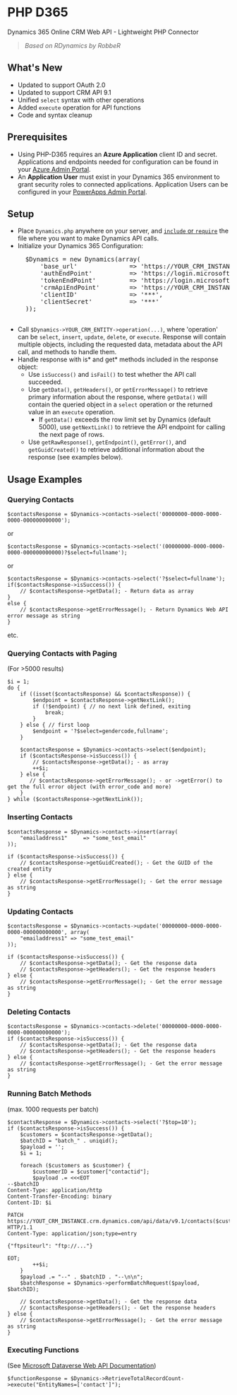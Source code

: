 # PHP D365
Dynamics 365 Online CRM Web API - Lightweight PHP Connector

> *Based on RDynamics by RobbeR*

## What's New
* Updated to support OAuth 2.0
* Updated to support CRM API 9.1
* Unified `select` syntax with other operations
* Added `execute` operation for API functions
* Code and syntax cleanup

## Prerequisites
* Using PHP-D365 requires an **Azure Application** client ID and secret. Applications and endpoints needed for configuration can be found in your [Azure Admin Portal](https://aad.portal.azure.com/#blade/Microsoft_AAD_IAM/ActiveDirectoryMenuBlade/RegisteredApps).
* An **Application User** must exist in your Dynamics 365 environment to grant security roles to connected applications. Application Users can be configured in your [PowerApps Admin Portal](https://docs.microsoft.com/en-us/power-platform/admin/manage-application-users).

## Setup
* Place `Dynamics.php` anywhere on your server, and [`include` or `require`](https://www.w3schools.com/php/php_includes.asp) the file where you want to make Dynamics API calls.
* Initialize your Dynamics 365 Configuration:
    <pre>
    $Dynamics = new Dynamics(array(
        'base_url'              => 'https://YOUR_CRM_INSTANCE.crm.dynamics.com',
        'authEndPoint'          => 'https://login.microsoftonline.com/YOUR_AZURE_TENANT_GUID/oauth2/v2.0/authorize',
        'tokenEndPoint'         => 'https://login.microsoftonline.com/YOUR_AZURE_TENANT_GUID/oauth2/v2.0/token',
        'crmApiEndPoint'        => 'https://YOUR_CRM_INSTANCE.api.crm.dynamics.com/',
        'clientID'              => '***', 
        'clientSecret'          => '***'
    ));
    </pre>
* Call `$Dynamics->YOUR_CRM_ENTITY->operation(...)`, where 'operation' can be `select`, `insert`, `update`, `delete`, or `execute`. Response will contain multiple objects, including the requested data, metadata about the API call, and methods to handle them.
* Handle response with is\* and get\* methods included in the response object: 
    * Use `isSuccess()` and `isFail()` to test whether the API call succeeded.
    * Use `getData()`, `getHeaders()`, or `getErrorMessage()` to retrieve primary information about the response, where `getData()` will contain the queried object in a `select` operation or the returned value in an `execute` operation.
        * If `getData()` exceeds the row limit set by Dynamics (default 5000), use `getNextLink()` to retrieve the API endpoint for calling the next page of rows.
    * Use `getRawResponse()`, `getEndpoint()`, `getError()`, and `getGuidCreated()` to retrieve additional information about the response (see examples below).

## Usage Examples

### Querying Contacts

    $contactsResponse = $Dynamics->contacts->select('00000000-0000-0000-0000-000000000000');

or

    $contactsResponse = $Dynamics->contacts->select('(00000000-0000-0000-0000-000000000000)?$select=fullname');
    
or

    $contactsResponse = $Dynamics->contacts->select('?$select=fullname');
    if($contactsResponse->isSuccess()) {
        // $contactsResponse->getData(); - Return data as array
    }
    else {
        // $contactsResponse->getErrorMessage(); - Return Dynamics Web API error message as string
    }
    
etc.

### Querying Contacts with Paging
(For >5000 results)

    $i = 1;
    do {
        if ((isset($contactsResponse) && $contactsResponse)) {
            $endpoint = $contactsResponse->getNextLink();
            if (!$endpoint) { // no next link defined, exiting
                break;
            }
        } else { // first loop
            $endpoint = '?$select=gendercode,fullname';
        }

        $contactsResponse = $Dynamics->contacts->select($endpoint);
        if ($contactsResponse->isSuccess()) {
            // $contactsResponse->getData(); - as array
            ++$i;
        } else {
           // $contactsResponse->getErrorMessage(); - or ->getError() to get the full error object (with error_code and more)
        }
    } while ($contactsResponse->getNextLink());

### Inserting Contacts

    $contactsResponse = $Dynamics->contacts->insert(array(
        "emailaddress1"     => "some_test_email"
    ));

    if ($contactsResponse->isSuccess()) {
        // $contactsResponse->getGuidCreated(); - Get the GUID of the created entity
    } else {
        // $contactsResponse->getErrorMessage(); - Get the error message as string
    }

### Updating Contacts

    $contactsResponse = $Dynamics->contacts->update('00000000-0000-0000-0000-000000000000', array(
        "emailaddress1" => "some_test_email"
    ));

    if ($contactsResponse->isSuccess()) {
        // $contactsResponse->getData(); - Get the response data
        // $contactsResponse->getHeaders(); - Get the response headers
    } else {
        // $contactsResponse->getErrorMessage(); - Get the error message as string
    }

### Deleting Contacts

    $contactsResponse = $Dynamics->contacts->delete('00000000-0000-0000-0000-000000000000');
    if ($contactsResponse->isSuccess()) {
        // $contactsResponse->getData(); - Get the response data
        // $contactsResponse->getHeaders(); - Get the response headers
    } else {
        // $contactsResponse->getErrorMessage(); - Get the error message as string
    }

### Running Batch Methods 
(max. 1000 requests per batch)

    $contactsResponse = $Dynamics->contacts->select('?$top=10');
    if ($contactsResponse->isSuccess()) {
        $customers = $contactsResponse->getData();
        $batchID = "batch_" . uniqid();
        $payload = '';
        $i = 1;

        foreach ($customers as $customer) {
            $customerID = $customer["contactid"];
            $payload .= <<<EOT
    --$batchID
    Content-Type: application/http
    Content-Transfer-Encoding: binary
    Content-ID: $i

    PATCH https://YOUT_CRM_INSTANCE.crm.dynamics.com/api/data/v9.1/contacts($customerID) HTTP/1.1
    Content-Type: application/json;type=entry

    {"ftpsiteurl": "ftp://..."}

    EOT;
            ++$i;
        }
        $payload .= "--" . $batchID . "--\n\n";
        $batchResponse = $Dynamics->performBatchRequest($payload, $batchID);

        // $contactsResponse->getData(); - Get the response data
        // $contactsResponse->getHeaders(); - Get the response headers
    } else {
        // $contactsResponse->getErrorMessage(); - Get the error message as string
    }

### Executing Functions
(See [Microsoft Dataverse Web API Documentation](https://learn.microsoft.com/en-us/power-apps/developer/data-platform/webapi/reference/functions?view=dataverse-latest))

    $functionResponse = $Dynamics->RetrieveTotalRecordCount->execute("EntityNames=['contact']");